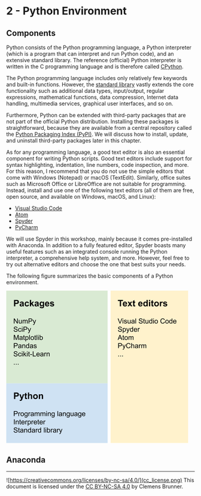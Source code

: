 2 - Python Environment
======================
Components
----------
Python consists of the Python programming language, a Python interpreter (which is a program that can interpret and run Python code), and an extensive standard library. The reference (official) Python interpreter is written in the C programming language and is therefore called [CPython](https://github.com/python/cpython).

The Python programming language includes only relatively few keywords and built-in functions. However, the [standard library](https://docs.python.org/3/library/) vastly extends the core functionality such as additional data types, input/output, regular expressions, mathematical functions, data compression, Internet data handling, multimedia services, graphical user interfaces, and so on.

Furthermore, Python can be extended with third-party packages that are not part of the official Python distribution. Installing these packages is straightforward, because they are available from a central repository called the [Python Packaging Index (PyPI)](https://pypi.org). We will discuss how to install, update, and uninstall third-party packages later in this chapter.

As for any programming language, a good text editor is also an essential component for writing Python scripts. Good text editors include support for syntax highlighting, indentation, line numbers, code inspection, and more. For this reason, I recommend that you do not use the simple editors that come with Windows (Notepad) or macOS (TextEdit). Similarly, office suites such as Microsoft Office or LibreOffice are not suitable for programming. Instead, install and use one of the following text editors (all of them are free, open source, and available on Windows, macOS, and Linux):

- [Visual Studio Code](https://code.visualstudio.com)
- [Atom](https://atom.io)
- [Spyder](https://www.spyder-ide.org)
- [PyCharm](https://www.jetbrains.com/pycharm/)

We will use Spyder in this workshop, mainly because it comes pre-installed with Anaconda. In addition to a fully featured editor, Spyder boasts many useful features such as an integrated console running the Python interpreter, a comprehensive help system, and more. However, feel free to try out alternative editors and choose the one that best suits your needs.

The following figure summarizes the basic components of a Python environment.

![Python components](python_components.png)

Anaconda
--------


---
![https://creativecommons.org/licenses/by-nc-sa/4.0/](cc_license.png) This document is licensed under the [CC BY-NC-SA 4.0](https://creativecommons.org/licenses/by-nc-sa/4.0/) by Clemens Brunner.